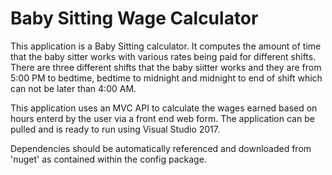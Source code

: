 # Baby Sitting Wage Calculator
This application is a Baby Sitting calculator. It computes the amount of time that the baby sitter works
with various rates being paid for different shifts. There are three different shifts that the baby siitter 
works and they are from 5:00 PM to bedtime, bedtime to midnight and midnight to end of shift which can not be later than 4:00 AM.

This application uses an MVC API to calculate the wages earned based on hours enterd by the user via a front end web form.
The application can be pulled and is ready to run using Visual Studio 2017.

Dependencies should be automatically referenced and downloaded from 'nuget' as contained within the config package. 




